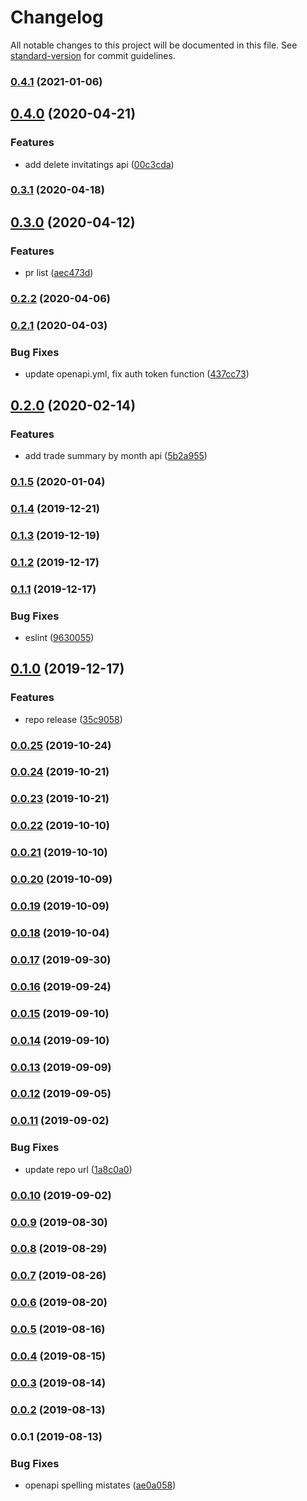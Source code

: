# Changelog

All notable changes to this project will be documented in this file. See [standard-version](https://github.com/conventional-changelog/standard-version) for commit guidelines.

### [0.4.1](https://github.com/36node/adventurer-core-sdk-js/compare/v0.4.0...v0.4.1) (2021-01-06)



## [0.4.0](https://github.com/36node/adventurer-core-sdk-js/compare/v0.3.1...v0.4.0) (2020-04-21)


### Features

* add delete invitatings api ([00c3cda](https://github.com/36node/adventurer-core-sdk-js/commit/00c3cda))



### [0.3.1](https://github.com/36node/adventurer-core-sdk-js/compare/v0.3.0...v0.3.1) (2020-04-18)



## [0.3.0](https://github.com/36node/adventurer-core-sdk-js/compare/v0.2.2...v0.3.0) (2020-04-12)


### Features

* pr list ([aec473d](https://github.com/36node/adventurer-core-sdk-js/commit/aec473d))



### [0.2.2](https://github.com/36node/adventurer-core-sdk-js/compare/v0.2.1...v0.2.2) (2020-04-06)



### [0.2.1](https://github.com/36node/adventurer-core-sdk-js/compare/v0.2.0...v0.2.1) (2020-04-03)


### Bug Fixes

* update openapi.yml, fix auth token function ([437cc73](https://github.com/36node/adventurer-core-sdk-js/commit/437cc73))



## [0.2.0](https://github.com/36node/adventurer-core-sdk-js/compare/v0.1.5...v0.2.0) (2020-02-14)


### Features

* add trade summary by month api ([5b2a955](https://github.com/36node/adventurer-core-sdk-js/commit/5b2a955))



### [0.1.5](https://github.com/36node/adventurer-core-sdk-js/compare/v0.1.4...v0.1.5) (2020-01-04)



### [0.1.4](https://github.com/36node/adventurer-core-sdk-js/compare/v0.1.3...v0.1.4) (2019-12-21)



### [0.1.3](https://github.com/36node/adventurer-core-sdk-js/compare/v0.1.2...v0.1.3) (2019-12-19)



### [0.1.2](https://github.com/36node/adventurer-core-sdk-js/compare/v0.1.1...v0.1.2) (2019-12-17)



### [0.1.1](https://github.com/36node/adventurer-core-sdk-js/compare/v0.1.0...v0.1.1) (2019-12-17)


### Bug Fixes

* eslint ([9630055](https://github.com/36node/adventurer-core-sdk-js/commit/9630055))



## [0.1.0](https://github.com/36node/adventurer-core-sdk-js/compare/v0.0.25...v0.1.0) (2019-12-17)


### Features

* repo release ([35c9058](https://github.com/36node/adventurer-core-sdk-js/commit/35c9058))



### [0.0.25](https://github.com/36node/adventurer-core-sdk-js/compare/v0.0.24...v0.0.25) (2019-10-24)



### [0.0.24](https://github.com/36node/adventurer-core-sdk-js/compare/v0.0.23...v0.0.24) (2019-10-21)



### [0.0.23](https://github.com/36node/adventurer-core-sdk-js/compare/v0.0.22...v0.0.23) (2019-10-21)



### [0.0.22](https://github.com/36node/adventurer-core-sdk-js/compare/v0.0.21...v0.0.22) (2019-10-10)



### [0.0.21](https://github.com/36node/adventurer-core-sdk-js/compare/v0.0.20...v0.0.21) (2019-10-10)



### [0.0.20](https://github.com/36node/adventurer-core-sdk-js/compare/v0.0.19...v0.0.20) (2019-10-09)



### [0.0.19](https://github.com/36node/adventurer-core-sdk-js/compare/v0.0.18...v0.0.19) (2019-10-09)



### [0.0.18](https://github.com/36node/adventurer-core-sdk-js/compare/v0.0.17...v0.0.18) (2019-10-04)



### [0.0.17](https://github.com/36node/adventurer-core-sdk-js/compare/v0.0.16...v0.0.17) (2019-09-30)



### [0.0.16](https://github.com/36node/adventurer-core-sdk-js/compare/v0.0.15...v0.0.16) (2019-09-24)



### [0.0.15](https://github.com/36node/adventurer-core-sdk-js/compare/v0.0.14...v0.0.15) (2019-09-10)



### [0.0.14](https://github.com/36node/adventurer-core-sdk-js/compare/v0.0.13...v0.0.14) (2019-09-10)



### [0.0.13](https://github.com/36node/adventurer-core-sdk-js/compare/v0.0.12...v0.0.13) (2019-09-09)



### [0.0.12](https://github.com/36node/adventurer-core-sdk-js/compare/v0.0.11...v0.0.12) (2019-09-05)



### [0.0.11](https://github.com/36node/adventurer-core-sdk-js/compare/v0.0.10...v0.0.11) (2019-09-02)


### Bug Fixes

* update repo url ([1a8c0a0](https://github.com/36node/adventurer-core-sdk-js/commit/1a8c0a0))



### [0.0.10](https://github.com/zzswang/core-sdk-js/compare/v0.0.9...v0.0.10) (2019-09-02)



### [0.0.9](https://github.com/zzswang/core-sdk-js/compare/v0.0.8...v0.0.9) (2019-08-30)



### [0.0.8](https://github.com/zzswang/core-sdk-js/compare/v0.0.7...v0.0.8) (2019-08-29)



### [0.0.7](https://github.com/zzswang/core-sdk-js/compare/v0.0.6...v0.0.7) (2019-08-26)



### [0.0.6](https://github.com/zzswang/core-sdk-js/compare/v0.0.5...v0.0.6) (2019-08-20)



### [0.0.5](https://github.com/zzswang/core-sdk-js/compare/v0.0.4...v0.0.5) (2019-08-16)



### [0.0.4](https://github.com/zzswang/core-sdk-js/compare/v0.0.3...v0.0.4) (2019-08-15)



### [0.0.3](https://github.com/zzswang/core-sdk-js/compare/v0.0.2...v0.0.3) (2019-08-14)



### [0.0.2](https://github.com/zzswang/core-sdk-js/compare/v0.0.1...v0.0.2) (2019-08-13)



### 0.0.1 (2019-08-13)


### Bug Fixes

* openapi spelling mistates ([ae0a058](https://github.com/zzswang/core-sdk-js/commit/ae0a058))
